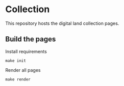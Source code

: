 # Collection

This repository hosts the digital land collection pages.

## Build the pages

Install requirements

    make init

Render all pages

    make render

